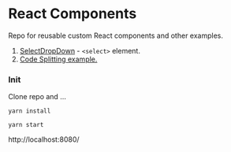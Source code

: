 # React Components

Repo for reusable custom React components and other examples.

1. [SelectDropDown](https://github.com/rcolepeterson/react-components/blob/develop/client/components/SelectDropDown.js) - `<select>` element.
2. [Code Splitting example.](https://github.com/rcolepeterson/react-components/blob/develop/client/components/CodeSplitting.js)

### Init

Clone repo and ...

`yarn install`

`yarn start`

http://localhost:8080/
